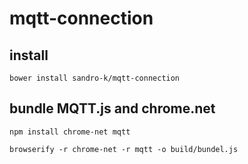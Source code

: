 # mqtt-connection

## install

`bower install sandro-k/mqtt-connection`


## bundle MQTT.js and chrome.net

`npm install chrome-net mqtt`

`browserify -r chrome-net -r mqtt -o build/bundel.js`